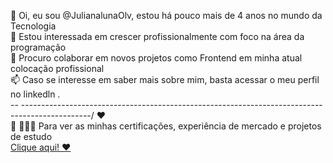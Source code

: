 👋 Oi, eu sou @JulianalunaOlv, estou há pouco mais de 4 anos no mundo da Tecnologia <br>
👀 Estou interessada em crescer profissionalmente com foco na área da programação  <br>
💞️ Procuro colaborar em novos projetos como Frontend em minha atual colocação profissional  <br>
📫 Caso se interesse em saber mais sobre mim, basta acessar o meu perfil no linkedln . <br>
-- -----------------------------------------------------------------------------------------------/ ♥  <br>
📘 👩🏻‍💻 Para ver as minhas certificações, experiência de mercado e projetos de estudo <br>
        <a href="https://julianalunaolv.github.io/Projetos_Bootstrap/">Clique aqui! ♥ </a>
